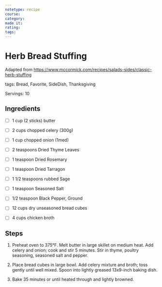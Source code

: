 ```yaml
---
notetype: recipe
course:
category:
made it:
rating:
tags:
---
```

# Herb Bread Stuffing

Adapted from https://www.mccormick.com/recipes/salads-sides/classic-herb-stuffing

tags: Bread, Favorite, SideDish, Thanksgiving

Servings: 10

## Ingredients
- [ ] 1 cup (2 sticks) butter- [ ] 2 cups chopped celery (300g)- [ ] 1 cup chopped onion (1med)- [ ] 2 teaspoons Dried Thyme Leaves- [ ] 1 teaspoon Dried Rosemary- [ ] 1 teaspoon Dried Tarragon- [ ] 1 1/2 teaspoons rubbed Sage- [ ] 1 teaspoon Seasoned Salt- [ ] 1/2 teaspoon Black Pepper, Ground- [ ] 12 cups dry unseasoned bread cubes- [ ] 4 cups chicken broth

## Steps
1) Preheat oven to 375°F. Melt butter in large skillet on medium heat. Add celery and onion; cook and stir 5 minutes. Stir in thyme, poultry seasoning, seasoned salt and pepper.

2) Place bread cubes in large bowl. Add celery mixture and broth; toss gently until well mixed. Spoon into lightly greased 13x9-inch baking dish.

3) Bake 35 minutes or until heated through and lightly browned.

